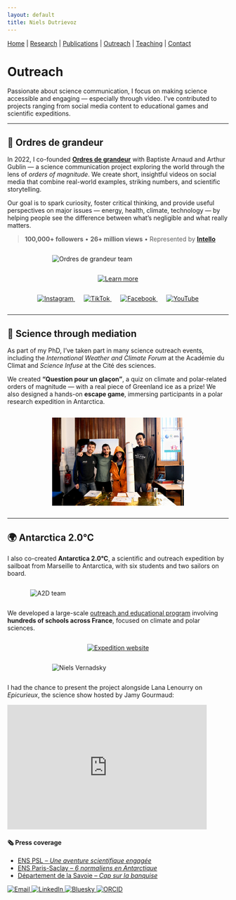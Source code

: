 ```yaml
---
layout: default
title: Niels Dutrievoz
---
```


[Home](/) | [Research](/research) | [Publications](/publications) |  [Outreach](/outreach) |  [Teaching](/teaching) |  [Contact](/contact)


# Outreach


Passionate about science communication, I focus on making science accessible and engaging — especially through video. I've contributed to projects ranging from social media content to educational games and scientific expeditions.

---

## 🎥 Ordres de grandeur

In 2022, I co-founded **[Ordres de grandeur](https://ordres-de-grandeur.com/)** with Baptiste Arnaud and Arthur Gublin — a science communication project exploring the world through the lens of *orders of magnitude*. We create short, insightful videos on social media that combine real-world examples, striking numbers, and scientific storytelling.

Our goal is to spark curiosity, foster critical thinking, and provide useful perspectives on major issues — energy, health, climate, technology — by helping people see the difference between what’s negligible and what really matters.

> **100,000+ followers** • **26+ million views** • Represented by **[Intello](https://intello.co/)**

<img src="/images/teamODG.jpg" alt="Ordres de grandeur team" style="display: block; margin: 2em auto; width: 300px;">

<div style="text-align: center; margin: 2em 0;">
  <a href="https://www.instagram.com/ordres.de.grandeur/" target="_blank">
    <img src="https://img.shields.io/badge/%F0%9F%91%89%20Learn%20more-blue?style=for-the-badge" alt="Learn more">
  </a>
</div>


<div style="text-align: center; margin: 2em 0;">
  <a href="https://www.instagram.com/ordres.de.grandeur/" target="_blank" style="margin: 0 10px;">
    <img src="https://cdn.jsdelivr.net/gh/simple-icons/simple-icons/icons/instagram.svg" alt="Instagram" width="32" height="32">
  </a>
  <a href="https://www.tiktok.com/@ordresdegrandeur" target="_blank" style="margin: 0 10px;">
    <img src="https://cdn.jsdelivr.net/gh/simple-icons/simple-icons/icons/tiktok.svg" alt="TikTok" width="32" height="32">
  </a>
  <a href="https://www.facebook.com/profile.php?id=100092357955162" target="_blank" style="margin: 0 10px;">
    <img src="https://cdn.jsdelivr.net/gh/simple-icons/simple-icons/icons/facebook.svg" alt="Facebook" width="32" height="32">
  </a>
  <a href="https://www.youtube.com/@ordresdegrandeur" target="_blank" style="margin: 0 10px;">
    <img src="https://cdn.jsdelivr.net/gh/simple-icons/simple-icons/icons/youtube.svg" alt="YouTube" width="32" height="32">
  </a>
</div>


---

## 🧊 Science through mediation

As part of my PhD, I’ve taken part in many science outreach events, including the *International Weather and Climate Forum* at the Académie du Climat and *Science Infuse* at the Cité des sciences.

We created **“Question pour un glaçon”**, a quiz on climate and polar-related orders of magnitude — with a real piece of Greenland ice as a prize! We also designed a hands-on **escape game**, immersing participants in a polar research expedition in Antarctica.

<img src="/images/forum_meteo_climat.jpeg" alt="Meteo Climat" style="display: block; margin: 2em auto; width: 300px;">


---

## 🌍 Antarctica 2.0°C

I also co-created **Antarctica 2.0°C**, a scientific and outreach expedition by sailboat from Marseille to Antarctica, with six students and two sailors on board.

<img src="/images/equipe_antarctique_a2d.jpg" alt="A2D team" style="display: block; margin: 2em auto; width: 400px;">

We developed a large-scale [outreach and educational program](https://www.j2d.org/projet-pedagogique) involving **hundreds of schools across France**, focused on climate and polar sciences.

<div style="text-align: center; margin: 2em 0;">
  <a href="https://www.j2d.org/antarctique2d" target="_blank">
    <img src="https://img.shields.io/badge/%F0%9F%8C%90%20Expedition%20website-blue?style=for-the-badge" alt="Expedition website">
  </a>
</div>


<img src="/images/niels_vernadsky.jpeg" alt="Niels Vernadsky" style="display: block; margin: 2em auto; width: 300px;">

<p>I had the chance to present the project alongside Lana Lenourry on <em>Epicurieux</em>, the science show hosted by Jamy Gourmaud:</p>

<div style="position: relative; padding-bottom: 56.25%; height: 0; overflow: hidden; max-width: 90%; margin: 1em 0;">
  <iframe src="https://www.youtube.com/embed/Y6065J56uI4?start=821"
          style="position: absolute; top: 0; left: 0; width: 100%; height: 100%;"
          frameborder="0" allow="accelerometer; autoplay; clipboard-write; encrypted-media; gyroscope; picture-in-picture"
          allowfullscreen title="Antarctica 2.0°C - Epicurieux">
  </iframe>
</div>


#### 🗞️ Press coverage

- [ENS PSL – *Une aventure scientifique engagée*](https://www.ens.psl.eu/actualites/reportage-antarctique-20degc-une-aventure-scientifique-engagee)  
- [ENS Paris-Saclay – *6 normaliens en Antarctique*](https://ens-paris-saclay.fr/actualite/6-normaliens-en-antarctique)  
- [Département de la Savoie – *Cap sur la banquise*](https://www.savoie.fr/web/sw_71502/niels-dutrievoz-cap-sur-la-banquise)





 <footer class="social-footer">
    <div class="social-icons">
        <a href="mailto:niels.dutrievoz@lsce.ipsl.fr" target="_blank">
            <img src="https://img.icons8.com/ios-filled/50/000000/email.png" alt="Email">
        </a>
        <a href="https://www.linkedin.com/in/niels-dutrievoz/" target="_blank">
            <img src="https://img.icons8.com/ios-filled/50/0077B5/linkedin.png" alt="LinkedIn">
        </a>
        <a href="https://bsky.app/profile/nielsdutrievoz.bsky.social" target="_blank">
            <img src="https://upload.wikimedia.org/wikipedia/commons/7/7a/Bluesky_Logo.svg" alt="Bluesky" width="50" height="50">
        </a>
        <a href="https://orcid.org/0000-0002-8133-5616" target="_blank">
            <img src="https://upload.wikimedia.org/wikipedia/commons/0/06/ORCID_iD.svg" alt="ORCID" width="50" height="50">
        </a>
    </div>
</footer>
